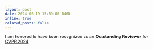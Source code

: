 ```yaml
---
layout: post
date: 2024-06-19 15:59:00-0400
inline: true
related_posts: false
---
```


I am honored to have been recognized as an **Outstanding Reviewer** for [CVPR 2024](https://cvpr.thecvf.com/Conferences/2024)

